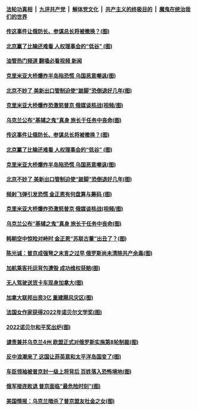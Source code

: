 ####  [法轮功真相](../../../../basic/blob/master/README.md?t=10101102) &nbsp;|&nbsp; [九评共产党](../../../../9ping.md/blob/master/README.md?t=10101102) &nbsp;|&nbsp; [解体党文化](../../../../jtdwh.md/blob/master/README.md?t=10101102)  &nbsp;|&nbsp; [共产主义的终极目的](../../../../gczydzjmd.md/blob/master/README.md?t=10101102) &nbsp;|&nbsp; [魔鬼在统治我们的世界](../../../../mgztzwmdsj.md/blob/master/README.md?t=10101102) 

#### [传这事件让俄防长、参谋总长将被撤换？(图)](../pages/p9/1018710.md?t=10101102) 

#### [北京赢了比输还难看 人权理事会的“低谷” (图)](../pages/p9/1018687.md?t=10101102) 

#### [油管热门频道 翻墙必看视频 新闻](http://209.250.226.216:81/youtube.html?10101102)

#### [克里米亚大桥爆炸半岛陷恐慌 乌国恶意嘲讽(图)](../pages/p9/1018705.md?t=10101102) 

#### [北京不妙了 美新出口管制迫使“跛脚”恐倒退好几年(图)](../pages/p9/1018611.md?t=10101102) 

#### [克里米亚大桥爆炸恐激怒普京 俄媒谈核战(视频/图)](../pages/p9/1018643.md?t=10101102) 

#### [乌克兰公布“基辅之鬼”真身 旅长于任务中丧命(图)](../pages/p9/1018519.md?t=10101102) 

#### [传这事件让俄防长、参谋总长将被撤换？(图)](../pages/p9/1018710.md?t=10101102) 

#### [北京赢了比输还难看 人权理事会的“低谷” (图)](../pages/p9/1018687.md?t=10101102) 

#### [克里米亚大桥爆炸半岛陷恐慌 乌国恶意嘲讽(图)](../pages/p9/1018705.md?t=10101102) 

#### [北京不妙了 美新出口管制迫使“跛脚”恐倒退好几年(图)](../pages/p9/1018611.md?t=10101102) 

#### [频射飞弹引发恐慌 金正恩有何盘算与筹码 (图)](../pages/p9/1018606.md?t=10101102) 

#### [克里米亚大桥爆炸恐激怒普京 俄媒谈核战(视频/图)](../pages/p9/1018643.md?t=10101102) 

#### [乌克兰公布“基辅之鬼”真身 旅长于任务中丧命(图)](../pages/p9/1018519.md?t=10101102) 

#### [韩朝空中惊险对峙时 金正恩“苏联古董”出丑了？(图)](../pages/p9/1018509.md?t=10101102) 

#### [陈光诚：普京成强弩之末言之过早 俄罗斯尚未清除共产余毒(图)](../pages/p9/1018575.md?t=10101102) 

#### [加航乘客托运背包遭毁 成功维权获赔(图)](../pages/p9/1018569.md?t=10101102) 

#### [无人驾驶送货卡车现身加拿大(图)](../pages/p9/1018568.md?t=10101102) 

#### [加拿大联邦出资3亿 重建飓风灾区(图)](../pages/p9/1018562.md?t=10101102) 

#### [法国女作家获得2022年诺贝尔文学奖(图)](../pages/p9/1018539.md?t=10101102) 

#### [2022诺贝尔和平奖出炉(图)](../pages/p9/1018532.md?t=10101102) 

#### [谴责兼并乌克兰4州 欧盟正式对俄罗斯实施第8轮制裁(图)](../pages/p9/1018516.md?t=10101102) 

#### [反中浪潮来了 这国让菲英意和太平洋岛国变了(图)](../pages/p9/1018445.md?t=10101102) 

#### [车臣领袖被普京封一级上将背后 百姓落入恐怖境地(图)](../pages/p9/1018416.md?t=10101102) 

#### [俄军接连败退 普京面临“最危险时刻”(图)](../pages/p9/1018485.md?t=10101102) 


#### [美国情报：乌克兰暗杀了普京盟友杜金之女(图)](../pages/p9/1018430.md?t=10101102) 

<img src='http://gfw-breaker.win/goodnews/indexes/p9.md' width='0px' height='0px'/>
